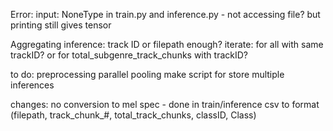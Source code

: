 Error: input: NoneType in train.py and inference.py - not accessing file? but printing still gives tensor

Aggregating inference: 
track ID or filepath enough?
iterate:
for all with same trackID?  or for total_subgenre_track_chunks with trackID?

to do: 
preprocessing parallel pooling
make script for store multiple inferences 

changes:
no conversion to mel spec - done in train/inference
 csv to format (filepath, track_chunk_#, total_track_chunks, classID, Class)
